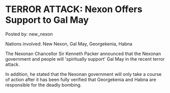 # TERROR ATTACK: Nexon Offers Support to Gal May

Posted by: new_nexon

Nations involved: New Nexon, Gal May, Georgekenia, Habna

The Nexonan Chancellor Sir Kenneth Packer announced that the Nexonan government and people will 'spiritually support' Gal May in the recent terror attack.

In addition, he stated that the Nexonan government will only take a course of action after it has been fully verified that Georgekenia and Habna are responsible for the deadly bombing.